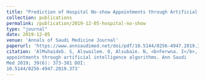 ```yaml
---
title: "Prediction of Hospital No-show Appointments through Artificial Intelligence Algorithms"
collection: publications
permalink: /publication/2019-12-05-hospital-no-show
type: "journal"
date: 2019-12-05
venue: 'Annals of Saudi Medicine Journal'
paperurl: 'https://www.annsaudimed.net/doi/pdf/10.5144/0256-4947.2019.373'
citation: 'AlMuhaideb. S, Alswailem. O, Alsubaie. N, <b>Ferwna. I</b>, Alnajem. A, Prediction of hospital no-show
appointments through artificial intelligence algorithms. Ann Saudi
Med 2019; 39(6): 373-381 DOI:
10.5144/0256-4947.2019.373'
---
```

